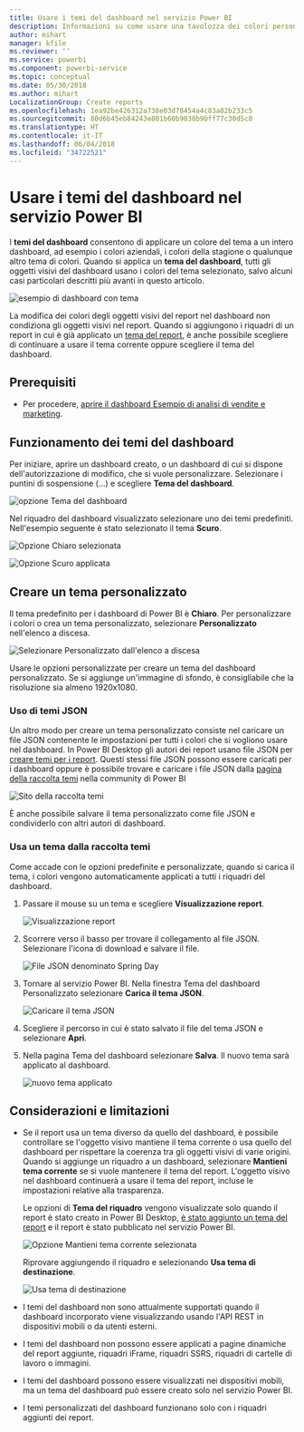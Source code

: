 ```yaml
---
title: Usare i temi del dashboard nel servizio Power BI
description: Informazioni su come usare una tavolozza dei colori personalizzata e applicarla a un intero dashboard nel servizio Power BI
author: mihart
manager: kfile
ms.reviewer: ''
ms.service: powerbi
ms.component: powerbi-service
ms.topic: conceptual
ms.date: 05/30/2018
ms.author: mihart
LocalizationGroup: Create reports
ms.openlocfilehash: 1ea92be426312a738e03d78454a4c83a82b233c5
ms.sourcegitcommit: 80d6b45eb84243e801b60b9038b9bff77c30d5c8
ms.translationtype: HT
ms.contentlocale: it-IT
ms.lasthandoff: 06/04/2018
ms.locfileid: "34722521"
---
```

# <a name="use-dashboard-themes-in-power-bi-service"></a>Usare i temi del dashboard nel servizio Power BI
I **temi del dashboard** consentono di applicare un colore del tema a un intero dashboard, ad esempio i colori aziendali, i colori della stagione o qualunque altro tema di colori. Quando si applica un **tema del dashboard**, tutti gli oggetti visivi del dashboard usano i colori del tema selezionato, salvo alcuni casi particolari descritti più avanti in questo articolo.

![esempio di dashboard con tema](media/service-dashboard-themes/power-bi-full-dashboard-theme.png)

La modifica dei colori degli oggetti visivi del report nel dashboard non condiziona gli oggetti visivi nel report. Quando si aggiungono i riquadri di un report in cui è già applicato un [tema del report](/desktop-report-themes.md), è anche possibile scegliere di continuare a usare il tema corrente oppure scegliere il tema del dashboard.


## <a name="prerequisites"></a>Prerequisiti
* Per procedere, [aprire il dashboard Esempio di analisi di vendite e marketing](sample-datasets.md).


## <a name="how-dashboard-themes-work"></a>Funzionamento dei temi del dashboard
Per iniziare, aprire un dashboard creato, o un dashboard di cui si dispone dell'autorizzazione di modifico, che si vuole personalizzare. Selezionare i puntini di sospensione (...) e scegliere **Tema del dashboard**. 

![opzione Tema del dashboard](media/service-dashboard-themes/power-bi-dashboard-theme.png)

Nel riquadro del dashboard visualizzato selezionare uno dei temi predefiniti.  Nell'esempio seguente è stato selezionato il tema **Scuro**.

![Opzione Chiaro selezionata](media/service-dashboard-themes/power-bi-theme-menu.png)

![Opzione Scuro applicata](media/service-dashboard-themes/power-bi-theme-dark.png)

## <a name="create-a-custom-theme"></a>Creare un tema personalizzato

Il tema predefinito per i dashboard di Power BI è **Chiaro**. Per personalizzare i colori o crea un tema personalizzato, selezionare **Personalizzato** nell'elenco a discesa. 

![Selezionare Personalizzato dall'elenco a discesa](media/service-dashboard-themes/power-bi-theme-custom.png)

Usare le opzioni personalizzate per creare un tema del dashboard personalizzato. Se si aggiunge un'immagine di sfondo, è consigliabile che la risoluzione sia almeno 1920x1080.  

### <a name="using-json-themes"></a>Uso di temi JSON
Un altro modo per creare un tema personalizzato consiste nel caricare un file JSON contenente le impostazioni per tutti i colori che si vogliono usare nel dashboard. In Power BI Desktop gli autori dei report usano file JSON per [creare temi per i report](desktop-report-themes.md). Questi stessi file JSON possono essere caricati per i dashboard oppure è possibile trovare e caricare i file JSON dalla [pagina della raccolta temi](https://community.powerbi.com/t5/Themes-Gallery/bd-p/ThemesGallery) nella community di Power BI 

![Sito della raccolta temi](media/service-dashboard-themes/power-bi-theme-gallery.png)

È anche possibile salvare il tema personalizzato come file JSON e condividerlo con altri autori di dashboard. 

### <a name="use-a-theme-from-the-theme-gallery"></a>Usa un tema dalla raccolta temi

Come accade con le opzioni predefinite e personalizzate, quando si carica il tema, i colori vengono automaticamente applicati a tutti i riquadri del dashboard. 

1. Passare il mouse su un tema e scegliere **Visualizzazione report**.

    ![Visualizzazione report](media/service-dashboard-themes/power-bi-choose-theme.png)

2. Scorrere verso il basso per trovare il collegamento al file JSON.  Selezionare l'icona di download e salvare il file.

    ![File JSON denominato Spring Day](media/service-dashboard-themes/power-bi-theme-json.png)

3. Tornare al servizio Power BI. Nella finestra Tema del dashboard Personalizzato selezionare **Carica il tema JSON**.

    ![Caricare il tema JSON](media/service-dashboard-themes/power-bi-upload-theme.png)

4. Scegliere il percorso in cui è stato salvato il file del tema JSON e selezionare **Apri**.

5. Nella pagina Tema del dashboard selezionare **Salva**. Il nuovo tema sarà applicato al dashboard.

    ![nuovo tema applicato](media/service-dashboard-themes/power-bi-json.png)

## <a name="considerations-and-limitations"></a>Considerazioni e limitazioni

* Se il report usa un tema diverso da quello del dashboard, è possibile controllare se l'oggetto visivo mantiene il tema corrente o usa quello del dashboard per rispettare la coerenza tra gli oggetti visivi di varie origini. Quando si aggiunge un riquadro a un dashboard, selezionare **Mantieni tema corrente** se si vuole mantenere il tema del report. L'oggetto visivo nel dashboard continuerà a usare il tema del report, incluse le impostazioni relative alla trasparenza. 

    Le opzioni di **Tema del riquadro** vengono visualizzate solo quando il report è stato creato in Power BI Desktop, [è stato aggiunto un tema del report](desktop-report-themes.md) e il report è stato pubblicato nel servizio Power BI. 

    ![Opzione Mantieni tema corrente selezionata](media/service-dashboard-themes/power-bi-keep-current.png)

    Riprovare aggiungendo il riquadro e selezionando **Usa tema di destinazione**.

    ![Usa tema di destinazione](media/service-dashboard-themes/power-bi-use-destination.png)

* I temi del dashboard non sono attualmente supportati quando il dashboard incorporato viene visualizzando usando l'API REST in dispositivi mobili o da utenti esterni.    
* I temi del dashboard non possono essere applicati a pagine dinamiche del report aggiunte, riquadri iFrame, riquadri SSRS, riquadri di cartelle di lavoro o immagini.
* I temi del dashboard possono essere visualizzati nei dispositivi mobili, ma un tema del dashboard può essere creato solo nel servizio Power BI. 
* I temi personalizzati del dashboard funzionano solo con i riquadri aggiunti dei report. 

